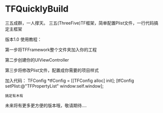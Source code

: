 # TFQuicklyBuild
三五成群，一人撑天。
三五(ThreeFive)TF框架，简单配置Plist文件，一行代码搞定主框架

版本1.0
使用教程：

第一步将TFFramework整个文件夹加入你的工程


第二步创建你的UIViewController


第三步将修改Plist文件，配置成你需要的项目样式

加入代码：
    TFConfig *tfConfig  = [[TFConfig alloc] init];
    [tfConfig setPlist:@"TFPropertyList" window:self.window];
    
    
    搞定有木有

未来将有更多更方便的版本哦，敬请期待....

